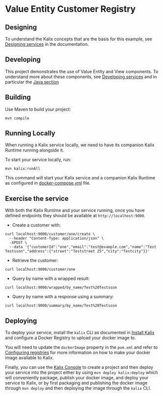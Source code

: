 # Value Entity Customer Registry

## Designing

To understand the Kalix concepts that are the basis for this example, see [Designing services](https://docs.kalix.io/java/development-process.html) in the documentation.

## Developing

This project demonstrates the use of Value Entity and View components.
To understand more about these components, see [Developing services](https://docs.kalix.io/developing-services/)
and in particular the [Java section](https://docs.kalix.io/java/)

## Building

Use Maven to build your project:

```shell
mvn compile
```

## Running Locally

When running a Kalix service locally, we need to have its companion Kalix Runtime running alongside it.

To start your service locally, run:

```shell
mvn kalix:runAll
```

This command will start your Kalix service and a companion Kalix Runtime as configured in [docker-compose.yml](./docker-compose.yml) file.

## Exercise the service

With both the Kalix Runtime and your service running, once you have defined endpoints they should be available at `http://localhost:9000`.

* Create a customer with:

```shell
curl localhost:9000/customer/one/create \
  --header "Content-Type: application/json" \
  -XPOST \
  --data '{"customerId":"one","email":"test@example.com","name":"Test Testsson","address":{"street":"Teststreet 25","city":"Testcity"}}'
```

* Retrieve the customer:

```shell
curl localhost:9000/customer/one
```

* Query by name with a wrapped result:

```shell
curl localhost:9000/wrapped/by_name/Test%20Testsson
```

* Query by name with a response using a summary:

```shell
curl localhost:9000/summary/by_name/Test%20Testsson
```

## Deploying

To deploy your service, install the `kalix` CLI as documented in
[Install Kalix](https://docs.kalix.io/kalix/install-kalix.html)
and configure a Docker Registry to upload your docker image to.

You will need to update the `dockerImage` property in the `pom.xml` and refer to
[Configuring registries](https://docs.kalix.io/operations/container-registries.html)
for more information on how to make your docker image available to Kalix.

Finally, you can use the [Kalix Console](https://console.kalix.io)
to create a project and then deploy your service into the project either by using `mvn deploy kalix:deploy` which
will conveniently package, publish your docker image, and deploy your service to Kalix, or by first packaging and
publishing the docker image through `mvn deploy` and then deploying the image
through the `kalix` CLI.
